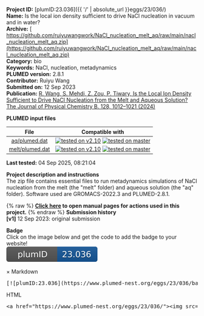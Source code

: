 **Project ID:** [plumID:23.036]({{ '/' | absolute_url }}eggs/23/036/)  
**Name:**  Is the local ion density sufficient to drive NaCl nucleation in vacuum and in water?  
**Archive:** [ https://github.com/ruiyuwangwork/NaCl_nucleation_melt_aq/raw/main/nacl_nucleation_melt_aq.zip](https://github.com/ruiyuwangwork/NaCl_nucleation_melt_aq/raw/main/nacl_nucleation_melt_aq.zip)  
**Category:**  bio  
**Keywords:**  NaCl, nucleation, metadynamics  
**PLUMED version:**  2.8.1  
**Contributor:**  Ruiyu Wang  
**Submitted on:** 12 Sep 2023  
**Publication:** [R. Wang, S. Mehdi, Z. Zou, P. Tiwary, Is the Local Ion Density Sufficient to Drive NaCl Nucleation from the Melt and Aqueous Solution? The Journal of Physical Chemistry B. 128, 1012–1021 (2024)](http://dx.doi.org/10.1021/acs.jpcb.3c06735)  
  
**PLUMED input files**  
  
| File     | Compatible with |  
|:--------:|:--------:|  
| [aq/plumed.dat](./data/aq/plumed.dat.md) |  [![tested on v2.10](https://img.shields.io/badge/v2.10-passing-green.svg)](data/aq/plumed.dat.plumed.stderr) [![tested on master](https://img.shields.io/badge/master-passing-green.svg)](data/aq/plumed.dat.plumed_master.stderr) |  
| [melt/plumed.dat](./data/melt/plumed.dat.md) |  [![tested on v2.10](https://img.shields.io/badge/v2.10-passing-green.svg)](data/melt/plumed.dat.plumed.stderr) [![tested on master](https://img.shields.io/badge/master-passing-green.svg)](data/melt/plumed.dat.plumed_master.stderr) |  
  
**Last tested:**  04 Sep 2025, 08:21:04
  
**Project description and instructions**  
The zip file contains essential files to run metadynamics simulations of NaCl nucleation from the melt (the "melt" folder) and aqueous solution (the "aq" folder). Software used are GROMACS-2022.3 and PLUMED-2.8.1.
  
{% raw %}
<b><a href="https://www.plumed.org/doc-master/user-doc/html/actionlist/?actions=Q4,METAD,VOLUME,COORDINATIONNUMBER,COMBINE,Q6,MATHEVAL,ENERGY,PRINT" target="_blank">Click here</a> to open manual pages for actions used in this project.</b>
{% endraw %}
**Submission history**  
**[v1]** 12 Sep 2023: original submission  
  
**Badge**  
Click on the image below and get the code to add the badge to your website!  
<img src="./badge.svg" alt="plumeDnest:23.036" id="myBtn" class="badge">
<div id="myModal" class="modal">
  <div class="modal-content">
    <span class="close">&times;</span>
    Markdown<pre>[![plumID:23.036](https://www.plumed-nest.org/eggs/23/036/badge.svg)](https://www.plumed-nest.org/eggs/23/036/)</pre>
    HTML<pre>&lt;a href="https://www.plumed-nest.org/eggs/23/036/"&gt;&lt;img src="https://www.plumed-nest.org/eggs/23/036/badge.svg" alt="plumID:23.036"&gt;&lt;/a&gt;</pre>
  </div>
</div>

